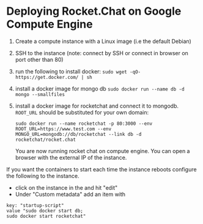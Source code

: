 # Deploying Rocket.Chat on Google Compute Engine

1. Create a compute instance with a Linux image (i.e the default Debian)

2. SSH to the instance (note: connect by SSH or connect in browser on port other than 80)

3. run the following to install docker:
     `sudo wget -qO- https://get.docker.com/ | sh`

4. install a docker image for mongo db
    `sudo docker run --name db -d mongo --smallfiles`

5. install a docker image for rocketchat and connect it to mongodb. `ROOT_URL` should be substituted for your own domain:

   `sudo docker run --name rocketchat -p 80:3000 --env ROOT_URL=https://www.test.com --env MONGO_URL=mongodb://db/rocketchat --link db -d rocketchat/rocket.chat`

   You are now running rocket chat on compute engine. You can open a browser with the external IP of the instance.

If you want the containers to start each time the instance reboots configure the following to the instance.

- click on the instance in the and hit "edit"
- Under "Custom metadata" add an item with

```
key: "startup-script"
value "sudo docker start db;
sudo docker start rocketchat"
```
